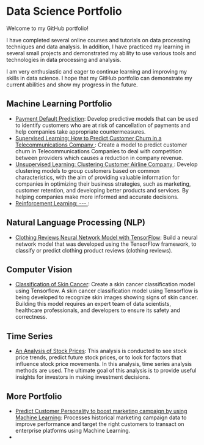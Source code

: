# Data Science Portfolio
Welcome to my GitHub portfolio! 

I have completed several online courses and tutorials on data processing techniques and data analysis. In addition, I have practiced my learning in several small projects and demonstrated my ability to use various tools and technologies in data processing and analysis.

I am very enthusiastic and eager to continue learning and improving my skills in data science. I hope that my GitHub portfolio can demonstrate my current abilities and show my progress in the future.

## Machine Learning Portfolio
* [Payment Default Prediction](https://github.com/FluffyArc/DefaultPayment/blob/main/Final_Project_Kelompok_8.ipynb): Develop predictive models that can be used to identify customers who are at risk of cancellation of payments and help companies take appropriate countermeasures.
* [Supervised Learning: How to Predict Customer Churn in a Telecommunications Company ](https://github.com/AqilaFadia/Aqila_Data-science-Portofolio/blob/main/predict%20customer%20churn%20Telco/how_to_predict_customer_churn.ipynb): Create a model to predict customer churn in Telecommunications Companies to deal with competition between providers which causes a reduction in company revenue.
* [Unsupervised Learning: Clustering Customer Airline Company ](https://github.com/AqilaFadia/Aqila_Data-science-Portofolio/blob/main/flight/FLIGHT.ipynb): Develop clustering models to group customers based on common characteristics, with the aim of providing valuable information for companies in optimizing their business strategies, such as marketing, customer retention, and developing better products and services. By helping companies make more informed and accurate decisions.
* [Reinforcement Learning: --- ](https://github.com/AqilaFadia/Aqila_Data-science-Portofolio/blob/main/flight/FLIGHT.ipynb):
## Natural Language Processing (NLP)
* [Clothing Reviews Neural Network Model with TensorFlow](https://github.com/AqilaFadia/Aqila_Data-science-Portofolio/blob/main/Review%20clothings/Membuat_Model_NLP_dengan_TensorFlow.ipynb): Build a neural network model that was developed using the TensorFlow framework, to classify or predict clothing product reviews (clothing reviews).
## Computer Vision
* [Classification of Skin Cancer](https://github.com/AqilaFadia/Aqila_Data-science-Portofolio/blob/main/classification%20of%20skin%20cancer/classification_of_skin_cancer_.ipynb): Create a skin cancer classification model using Tensorflow. A skin cancer classification model using Tensorflow is being developed to recognize skin images showing signs of skin cancer. Building this model requires an expert team of data scientists, healthcare professionals, and developers to ensure its safety and correctness.
## Time Series
* [An Analysis of Stock Prices](https://github.com/AqilaFadia/Aqila_Data-science-Portofolio/blob/main/Time%20series%20saham/An_Analysis_of_Stock_Prices.ipynb): This analysis is conducted to see stock price trends, predict future stock prices, or to look for factors that influence stock price movements. In this analysis, time series analysis methods are used. The ultimate goal of this analysis is to provide useful insights for investors in making investment decisions.


## More Portfolio
* [Predict Customer Personality to boost marketing campaign by using Machine Learning](https://github.com/AqilaFadia/Aqila_Data-science-Portfolio/blob/main/Predict_Customer_Personality_to_boost_marketing_campaign_by_using_Machine_Learning.ipynb): Processes historical marketing campaign data to improve performance and target the right customers to transact on enterprise platforms using Machine Learning.
* 
